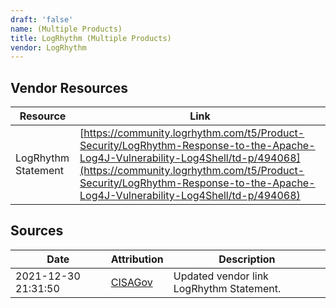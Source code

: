 ```yaml
---
draft: 'false'
name: (Multiple Products)
title: LogRhythm (Multiple Products)
vendor: LogRhythm
---
```


## Vendor Resources
| Resource | Link |
| --- | --- |
| LogRhythm Statement | [https://community.logrhythm.com/t5/Product-Security/LogRhythm-Response-to-the-Apache-Log4J-Vulnerability-Log4Shell/td-p/494068](https://community.logrhythm.com/t5/Product-Security/LogRhythm-Response-to-the-Apache-Log4J-Vulnerability-Log4Shell/td-p/494068) |



## Sources
| Date | Attribution | Description |
| --- | --- | --- |
| 2021-12-30 21:31:50 | [CISAGov](https://raw.githubusercontent.com/cisagov/log4j-affected-db/develop/README.md) | Updated vendor link LogRhythm Statement.  |
